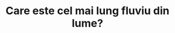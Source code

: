 ---
title: 'Care este cel mai lung fluviu din lume?'
optiune1: 'Fluviul Amazon'
optiune2: 'Fluviul Nil'
optiune3: 'Fluviul Yangtze'
optiune4: 'Fluviul Mississippi'
correctOption: 'Fluviul Nil'
---